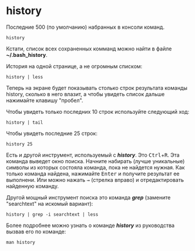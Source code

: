 # history

Последние 500 (по умолчанию) набранных в консоли команд.


```
history
```


Кстати, список всех сохраненных комманд можно найти в файле **~/.bash_history**.

История на одной странице, а не огромным списком:


```
history | less
```


Теперь на экране будет показывать столько строк результата команды history, сколько в него влазит, а чтобы увидеть список дальше нажимайте клавишу "пробел".

Чтобы увидеть только последних 10 строк используйте следующий ход:


```
history | tail
```


Чтобы увидеть последние 25 строк:


```
history 25
```


Есть и другой инструмент, используемый с **_history_**. Это <kbd>Ctrl</kbd>+<kbd>R</kbd>. Эта команда выведет окно поиска. Начните набирать (лучше уникальные) символы из которых состояла команда, пока не найдется нужная. Как только команда найдена, нажимайте <kbd>Enter</kbd> и получите результат ее выполнени. Или можно нажать <kbd>&rarr;</kbd> (стрелка вправо) и отредактировать найденную команду.

Другой мощный инструмент поиска это команда **_grep_** (замените "searchtext" на искомый вариант):


```
history | grep -i searchtext | less
```


Более подробнее можно узнать о команде **_history_** из руководства вызвав его по команде:


```
man history
```



